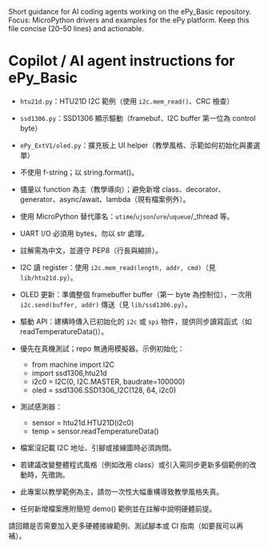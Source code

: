 Short guidance for AI coding agents working on the ePy_Basic repository.
Focus: MicroPython drivers and examples for the ePy platform.
Keep this file concise (20–50 lines) and actionable.

# Copilot / AI agent instructions for ePy_Basic



  - `htu21d.py`：HTU21D I2C 範例（使用 `i2c.mem_read()`、CRC 檢查）
  - `ssd1306.py`：SSD1306 顯示驅動（framebuf、I2C buffer 第一位為 control byte）
  - `ePy_ExtV1/oled.py`：擴充板上 UI helper（教學風格、示範如何初始化與畫選單）

  - 不使用 f-string；以 string.format()。
  - 儘量以 function 為主（教學導向）；避免新增 class、decorator、generator、async/await、lambda（現有檔案例外）。
  - 使用 MicroPython 替代庫名：`utime`/`ujson`/`ure`/`uqueue`/_thread 等。
  - UART I/O 必須用 bytes，勿以 str 處理。
  - 註解需為中文，並遵守 PEP8（行長與縮排）。

  - I2C 讀 register：使用 `i2c.mem_read(length, addr, cmd)`（見 `lib/htu21d.py`）。
  - OLED 更新：準備整個 framebuffer buffer（第一 byte 為控制位），一次用 `i2c.send(buffer, addr)` 傳送（見 `lib/ssd1306.py`）。
  - 驅動 API：建構時傳入已初始化的 `i2c` 或 `spi` 物件，提供同步讀寫函式（如 readTemperatureData()）。

  - 優先在真機測試；repo 無通用模擬器。示例初始化：
    - from machine import I2C
    - import ssd1306,htu21d 
    - i2c0 = I2C(0, I2C.MASTER, baudrate=100000)
    - oled = ssd1306.SSD1306_I2C(128, 64, i2c0)
  - 測試感測器：
    - sensor = htu21d.HTU21D(i2c0)
    - temp = sensor.readTemperatureData()

  - 檔案沒記載 I2C 地址、引腳或接線圖時必須詢問。
  - 若建議改變整體程式風格（例如改用 class）或引入需同步更新多個範例的改動時，先徵詢。

  - 此專案以教學範例為主，請勿一次性大幅重構導致教學風格失真。
  - 任何新增檔案應附簡短 demo() 範例並在註解中說明硬體前提。

請回饋是否需要加入更多硬體接線範例、測試腳本或 CI 指南（如要我可以再補）。
